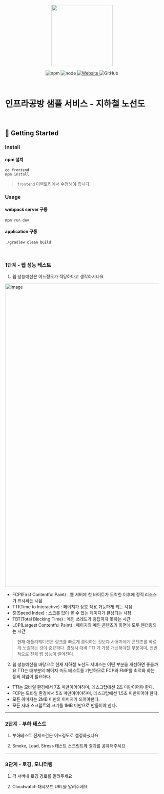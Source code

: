 <p align="center">
    <img width="200px;" src="https://raw.githubusercontent.com/woowacourse/atdd-subway-admin-frontend/master/images/main_logo.png"/>
</p>
<p align="center">
  <img alt="npm" src="https://img.shields.io/badge/npm-%3E%3D%205.5.0-blue">
  <img alt="node" src="https://img.shields.io/badge/node-%3E%3D%209.3.0-blue">
  <a href="https://edu.nextstep.camp/c/R89PYi5H" alt="nextstep atdd">
    <img alt="Website" src="https://img.shields.io/website?url=https%3A%2F%2Fedu.nextstep.camp%2Fc%2FR89PYi5H">
  </a>
  <img alt="GitHub" src="https://img.shields.io/github/license/next-step/atdd-subway-service">
</p>

<br>

# 인프라공방 샘플 서비스 - 지하철 노선도

<br>

## 🚀 Getting Started

### Install
#### npm 설치
```
cd frontend
npm install
```
> `frontend` 디렉토리에서 수행해야 합니다.

### Usage
#### webpack server 구동
```
npm run dev
```
#### application 구동
```
./gradlew clean build
```
<br>


### 1단계 - 웹 성능 테스트
1. 웹 성능예산은 어느정도가 적당하다고 생각하시나요

<img width="990" alt="image" src="https://user-images.githubusercontent.com/81945553/176166113-00bdbb18-a392-428d-b4bb-55b3c648b861.png">

- FCP(First Contentful Paint) : 웹 서버에 첫 바이트가 도착한 이후에 정적 리소스가 표시되는 시점 
- TTI(Time to Interactive) : 페이지가 상호 작용 가능하게 되는 시점 
- SI(Speed Index) : 스크롤 없이 볼 수 있는 페이지가 완성되는 시점
- TBT(Total Blocking Time) : 메인 쓰레드가 응답하지 못하는 시간 
- LCP(Largest Contentful Paint) : 페이지의 메인 콘텐츠가 화면에 모두 렌더링되는 시간 

> 현재 애플리케이션은 링크를 빠르게 클릭하는 것보다 사용자에게 콘텐츠를 빠르게 노출하는 것이 중요하다. 경쟁사 대비 TTI 가 가장 개선해야할 부분이며, 전반적으로 전체 웹 성능이 떨어진다. 



2. 웹 성능예산을 바탕으로 현재 지하철 노선도 서비스는 어떤 부분을 개선하면 좋을까요
TTI는 대부분의 페이지 속도 테스트를 기반하므로 FCP와 FMP를 최적화 하는 등의 작업이 필요하다. 

- TTI는 모바일 환경에서 7초 미만이어야하며, 데스크탑에선 2초 미만이어야 한다. 
- FCP는 모바일 환경에서 5초 미만이어야하며, 데스크탑에선 1.5초 미만이어야 한다. 
- 모든 이미지는 2MB 미만의 이미지가 되어야한다. 
- 모든 자바 스크립트의 크기를 1MB 미만으로 만들어야 한다.


---

### 2단계 - 부하 테스트 
1. 부하테스트 전제조건은 어느정도로 설정하셨나요

2. Smoke, Load, Stress 테스트 스크립트와 결과를 공유해주세요

---

### 3단계 - 로깅, 모니터링
1. 각 서버내 로깅 경로를 알려주세요

2. Cloudwatch 대시보드 URL을 알려주세요
